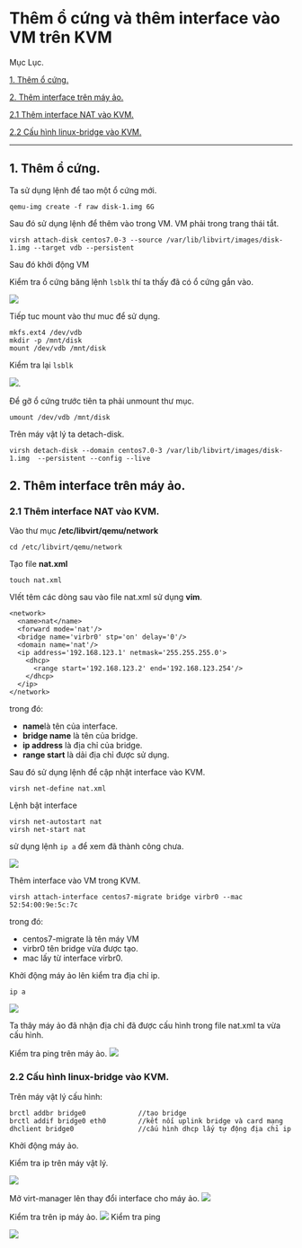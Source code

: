 # Thêm ổ cứng và thêm interface vào VM trên KVM


Mục Lục.

[1. Thêm ổ cứng.](#1)

[2. Thêm interface trên máy ảo.](#2)

[2.1 Thêm interface NAT vào KVM.](#2.1)

[2.2 Cấu hình linux-bridge vào KVM.](#2.2)

---

<a name="1"></a>
## 1. Thêm ổ cứng.

Ta sử dụng lệnh để tao một ổ cứng mới.
```
qemu-img create -f raw disk-1.img 6G
```

Sau đó sử dụng lệnh để thêm vào trong VM. VM phải trong trang thái tắt.

```
virsh attach-disk centos7.0-3 --source /var/lib/libvirt/images/disk-1.img --target vdb --persistent
```

Sau đó khởi động VM 

Kiểm tra ổ cứng băng lệnh ```lsblk```
thí ta thấy đã có ổ cứng gắn vào.

![](anhcentos8/anh2.png)
 
Tiếp tuc mount vào thư muc để sử dụng.

```
mkfs.ext4 /dev/vdb 
mkdir -p /mnt/disk
mount /dev/vdb /mnt/disk
```

Kiểm tra lại ```lsblk```

![](anhcentos8/anh3.png).

Để gỡ ổ cứng trước tiên ta phải unmount thư mục.
```
umount /dev/vdb /mnt/disk
```

Trên máy vật lý ta detach-disk.
```
virsh detach-disk --domain centos7.0-3 /var/lib/libvirt/images/disk-1.img  --persistent --config --live
```
<a name="2"></a>
## 2. Thêm interface trên máy ảo.
<a name="2.1"></a>
### 2.1 Thêm interface NAT vào KVM.
Vào thư mục **/etc/libvirt/qemu/network**
```
cd /etc/libvirt/qemu/network
```

Tạo file **nat.xml**
```
touch nat.xml
```
VIết têm các dòng sau vào file nat.xml sử dụng **vim**.

```
<network>
  <name>nat</name>
  <forward mode='nat'/>
  <bridge name='virbr0' stp='on' delay='0'/>
  <domain name='nat'/>
  <ip address='192.168.123.1' netmask='255.255.255.0'>
    <dhcp>
      <range start='192.168.123.2' end='192.168.123.254'/>
    </dhcp>
  </ip>
</network>
```
trong đó:
- **name**là tên của interface.
- **bridge name** là tên của bridge.
- **ip address** là địa chỉ của bridge.
- **range start** là dải địa chỉ được sử dụng.

Sau đó sử dụng lệnh để cập nhật interface vào KVM.

```
virsh net-define nat.xml
```
Lệnh bật interface
```
virsh net-autostart nat
virsh net-start nat
```
sử dụng lệnh ```ip a``` để xem đã thành công chưa.

![](anhcentos8/anh7.png)

Thêm interface vào VM trong KVM.
```
virsh attach-interface centos7-migrate bridge virbr0 --mac 52:54:00:9e:5c:7c
```
trong đó:
- centos7-migrate là tên máy VM
- virbr0 tên bridge vừa được tạo.
- mac lấy từ interface virbr0.

Khởi động máy ảo  lên kiểm tra  địa chỉ ip.
```
ip a
```
![](anhcentos8/anh8.png)

Ta thây máy ảo đã nhận địa chỉ đã được cấu hình trong file nat.xml ta vừa cấu hình.

Kiểm tra ping trên máy ảo.
![](anhcentos8/anh9.png)

<a name="2.2"></a>
### 2.2 Cấu hình linux-bridge vào KVM.

Trên máy vật lý cấu hình:

```
brctl addbr bridge0             //tạo bridge
brctl addif bridge0 eth0        //kết nối uplink bridge và card mạng
dhclient bridge0                //cấu hình dhcp lấy tự động địa chỉ ip
```
Khởi động máy ảo.

Kiểm tra ip trên máy vật lý.

![](anhcentos8/anh16.png)

Mở virt-manager lên thay đổi interface cho máy ảo.
![](anhcentos8/anh14.png)


Kiểm tra trên ip máy ảo.
![](anhcentos8/anh11.png)
Kiểm tra ping 

![](anhcentos8/anh12.png)



